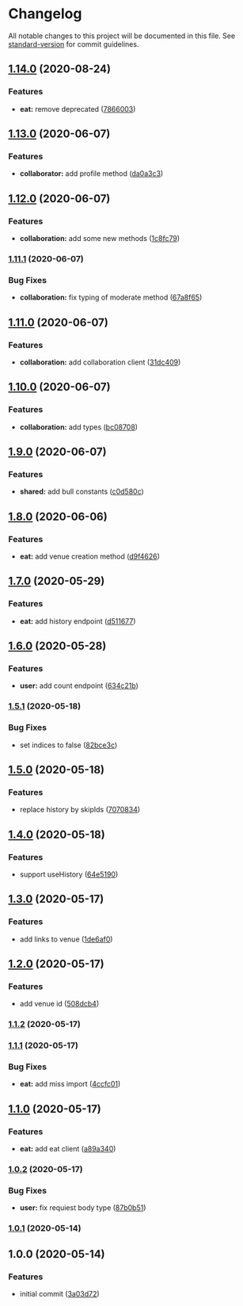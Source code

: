 # Changelog

All notable changes to this project will be documented in this file. See [standard-version](https://github.com/conventional-changelog/standard-version) for commit guidelines.

## [1.14.0](https://github.com/trip-a-trip/lib/compare/v1.13.0...v1.14.0) (2020-08-24)


### Features

* **eat:** remove deprecated ([7866003](https://github.com/trip-a-trip/lib/commit/7866003580c30bbcc8c514cd0872849fc87b31bb))

## [1.13.0](https://github.com/trip-a-trip/lib/compare/v1.12.0...v1.13.0) (2020-06-07)

### Features

- **collaborator:** add profile method ([da0a3c3](https://github.com/trip-a-trip/lib/commit/da0a3c3cd6eb766499133e8c7c45b635577dcfee))

## [1.12.0](https://github.com/trip-a-trip/lib/compare/v1.11.1...v1.12.0) (2020-06-07)

### Features

- **collaboration:** add some new methods ([1c8fc79](https://github.com/trip-a-trip/lib/commit/1c8fc79d2a679bf7df5f3f304edfd3a0aefba690))

### [1.11.1](https://github.com/trip-a-trip/lib/compare/v1.11.0...v1.11.1) (2020-06-07)

### Bug Fixes

- **collaboration:** fix typing of moderate method ([67a8f65](https://github.com/trip-a-trip/lib/commit/67a8f658e353634d36bee18c22976f453ea10c86))

## [1.11.0](https://github.com/trip-a-trip/lib/compare/v1.10.0...v1.11.0) (2020-06-07)

### Features

- **collaboration:** add collaboration client ([31dc409](https://github.com/trip-a-trip/lib/commit/31dc4099a3b98add8bf489277a467919fbaae5a7))

## [1.10.0](https://github.com/trip-a-trip/lib/compare/v1.9.0...v1.10.0) (2020-06-07)

### Features

- **collaboration:** add types ([bc08708](https://github.com/trip-a-trip/lib/commit/bc08708b67e41bf1594939a075e26a53bdf78705))

## [1.9.0](https://github.com/trip-a-trip/lib/compare/v1.8.0...v1.9.0) (2020-06-07)

### Features

- **shared:** add bull constants ([c0d580c](https://github.com/trip-a-trip/lib/commit/c0d580c74e2100aae315344c16e531f4b9aea498))

## [1.8.0](https://github.com/trip-a-trip/lib/compare/v1.7.0...v1.8.0) (2020-06-06)

### Features

- **eat:** add venue creation method ([d9f4626](https://github.com/trip-a-trip/lib/commit/d9f462650cefde15222f6260ef5e5a029a0823f2))

## [1.7.0](https://github.com/trip-a-trip/lib/compare/v1.6.0...v1.7.0) (2020-05-29)

### Features

- **eat:** add history endpoint ([d511677](https://github.com/trip-a-trip/lib/commit/d5116776ff99c0fe4132dc4659db7c3a1fc4aba4))

## [1.6.0](https://github.com/trip-a-trip/lib/compare/v1.5.1...v1.6.0) (2020-05-28)

### Features

- **user:** add count endpoint ([634c21b](https://github.com/trip-a-trip/lib/commit/634c21b6eb03a1a377e33e79ee8e59cccacdd245))

### [1.5.1](https://github.com/trip-a-trip/lib/compare/v1.5.0...v1.5.1) (2020-05-18)

### Bug Fixes

- set indices to false ([82bce3c](https://github.com/trip-a-trip/lib/commit/82bce3c5396685e0462ffbb9b69a9de462fbd300))

## [1.5.0](https://github.com/trip-a-trip/lib/compare/v1.4.0...v1.5.0) (2020-05-18)

### Features

- replace history by skipIds ([7070834](https://github.com/trip-a-trip/lib/commit/70708340b0b83edb05afa9c4203f769b6fd00c8b))

## [1.4.0](https://github.com/trip-a-trip/lib/compare/v1.3.0...v1.4.0) (2020-05-18)

### Features

- support useHistory ([64e5190](https://github.com/trip-a-trip/lib/commit/64e51909efa83e9a887e638745da09bff25fdf60))

## [1.3.0](https://github.com/trip-a-trip/lib/compare/v1.2.0...v1.3.0) (2020-05-17)

### Features

- add links to venue ([1de6af0](https://github.com/trip-a-trip/lib/commit/1de6af08a870f3782ac3e013ddcfcb865f09b8b6))

## [1.2.0](https://github.com/trip-a-trip/lib/compare/v1.1.2...v1.2.0) (2020-05-17)

### Features

- add venue id ([508dcb4](https://github.com/trip-a-trip/lib/commit/508dcb4f91fefe7b2294076711747840b0b97339))

### [1.1.2](https://github.com/trip-a-trip/lib/compare/v1.1.1...v1.1.2) (2020-05-17)

### [1.1.1](https://github.com/trip-a-trip/lib/compare/v1.1.0...v1.1.1) (2020-05-17)

### Bug Fixes

- **eat:** add miss import ([4ccfc01](https://github.com/trip-a-trip/lib/commit/4ccfc0136dca6a5db197a777f29c13a94e1ae78c))

## [1.1.0](https://github.com/trip-a-trip/lib/compare/v1.0.2...v1.1.0) (2020-05-17)

### Features

- **eat:** add eat client ([a89a340](https://github.com/trip-a-trip/lib/commit/a89a340e0ea242ea3b45d637833f74d0166f5217))

### [1.0.2](https://github.com/trip-a-trip/lib/compare/v1.0.1...v1.0.2) (2020-05-17)

### Bug Fixes

- **user:** fix requiest body type ([87b0b51](https://github.com/trip-a-trip/lib/commit/87b0b51352e8ed9de577f966c93a2dc38f9971ae))

### [1.0.1](https://github.com/trip-a-trip/lib/compare/v1.0.0...v1.0.1) (2020-05-14)

## 1.0.0 (2020-05-14)

### Features

- initial commit ([3a03d72](https://github.com/trip-a-trip/lib/commit/3a03d728919aec7b5f8702176d7abf9fef7ee5e8))
